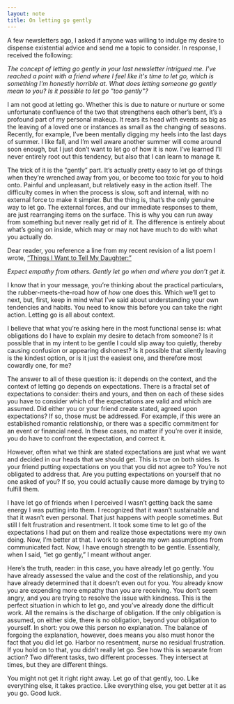 ```yaml
---
layout: note
title: On letting go gently
---
```


A few newsletters ago, I asked if anyone was willing to indulge my desire to dispense existential advice and send me a topic to consider. In response, I received the following:

_The concept of letting go gently in your last newsletter intrigued me. I've reached a point with a friend where I feel like it's time to let go, which is something I'm honestly horrible at. What does letting someone go gently mean to you? Is it possible to let go "too gently"?_

I am not good at letting go. Whether this is due to nature or nurture or some unfortunate confluence of the two that strengthens each other’s bent, it’s a profound part of my personal makeup. It rears its head with events as big as the leaving of a loved one or instances as small as the changing of seasons. Recently, for example, I’ve been mentally digging my heels into the last days of summer. I like fall, and I’m well aware another summer will come around soon enough, but I just don’t want to let go of how it is now. I’ve learned I’ll never entirely root out this tendency, but also that I can learn to manage it.

The trick of it is the “gently” part. It’s actually pretty easy to let go of things when they’re wrenched away from you, or become too toxic for you to hold onto. Painful and unpleasant, but relatively easy in the action itself. The difficulty comes in when the process is slow, soft and internal, with no external force to make it simpler. But the thing is, that’s the only genuine way to let go. The external forces, and our immediate responses to them, are just rearranging items on the surface. This is why you can run away from something but never really get rid of it. The difference is entirely about what’s going on inside, which may or may not have much to do with what you actually do.

Dear reader, you reference a line from my recent revision of a list poem I wrote, [“Things I Want to Tell My Daughter:”](http://modernadventuress.com/on-things-i-want-to-tell-my-daughter-revised.html)

_Expect empathy from others. Gently let go when and where you don’t get it._

I know that in your message, you’re thinking about the practical particulars, the rubber-meets-the-road how of _how_ one does this. Which we’ll get to next, but, first, keep in mind what I’ve said about understanding your own tendencies and habits. You need to know this before you can take the right action. Letting go is all about context.

I believe that what you’re asking here in the most functional sense is: what obligations do I have to explain my desire to detach from someone? Is it possible that in my intent to be gentle I could slip away too quietly, thereby causing confusion or appearing dishonest? Is it possible that silently leaving is the kindest option, or is it just the easiest one, and therefore most cowardly one, for me?

The answer to all of these question is: it depends on the context, and the context of letting go depends on expectations. There is a fractal set of expectations to consider: theirs and yours, and then on each of these sides you have to consider which of the expectations are valid and which are assumed. Did either you or your friend create stated, agreed upon expectations? If so, those must be addressed. For example, if this were an established romantic relationship, or there was a specific commitment for an event or financial need. In these cases, no matter if you’re over it inside, you do have to confront the expectation, and correct it.

However, often what we think are stated expectations are just what we want and decided in our heads that we should get. This is true on both sides. Is your friend putting expectations on you that you did not agree to? You’re not obligated to address that. Are you putting expectations on yourself that no one asked of you? If so, you could actually cause more damage by trying to fulfill them.

I have let go of friends when I perceived I wasn’t getting back the same energy I was putting into them. I recognized that it wasn’t sustainable and that it wasn’t even personal. That just happens with people sometimes. But still I felt frustration and resentment. It took some time to let go of the expectations I had put on them and realize those expectations were my own doing. Now, I’m better at that. I work to separate my own assumptions from communicated fact. Now, I have enough strength to be gentle. Essentially, when I said, “let go gently,” I meant without anger.

Here’s the truth, reader: in this case, you have already let go gently. You have already assessed the value and the cost of the relationship, and you have already determined that it doesn’t even out for you. You already know you are expending more empathy than you are receiving. You don’t seem angry, and you are trying to resolve the issue with kindness. This is the perfect situation in which to let go, and you’ve already done the difficult work. All the remains is the discharge of obligation. If the only obligation is assumed, on either side, there is no obligation, beyond your obligation to yourself. In short: you owe this person no explanation. The balance of forgoing the explanation, however, does means you also must honor the fact that you did let go. Harbor no resentment, nurse no residual frustration. If you hold on to that, you didn’t really let go. See how this is separate from action? Two different tasks, two different processes. They intersect at times, but they are different things.

You might not get it right right away. Let go of that gently, too. Like everything else, it takes practice. Like everything else, you get better at it as you go. Good luck.

